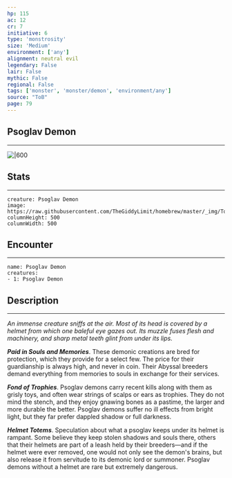 ```yaml
---
hp: 115
ac: 12
cr: 7
initiative: 6
type: 'monstrosity'    
size: 'Medium'
environment: ['any']
alignment: neutral evil
legendary: False
lair: False
mythic: False
regional: False
tags: ['monster', 'monster/demon', 'environment/any']
source: "ToB"
page: 79
---
```


## Psoglav Demon
---

![|600](https://raw.githubusercontent.com/TheGiddyLimit/homebrew/master/_img/ToB/Psoglav%20Demon.webp)

## Stats
---

```statblock
creature: Psoglav Demon
image: https://raw.githubusercontent.com/TheGiddyLimit/homebrew/master/_img/ToB/token/Psoglav%20Demon.png
columnHeight: 500
columnWidth: 500
```

## Encounter
---

```encounter-table
name: Psoglav Demon
creatures:
- 1: Psoglav Demon
```

## Description
---
_An immense creature sniffs at the air. Most of its head is covered by a helmet from which one baleful eye gazes out. Its muzzle fuses flesh and machinery, and sharp metal teeth glint from under its lips._

**_Paid in Souls and Memories_**. These demonic creations are bred for protection, which they provide for a select few. The price for their guardianship is always high, and never in coin. Their Abyssal breeders demand everything from memories to souls in exchange for their services.

**_Fond of Trophies_**. Psoglav demons carry recent kills along with them as grisly toys, and often wear strings of scalps or ears as trophies. They do not mind the stench, and they enjoy gnawing bones as a pastime, the larger and more durable the better.
Psoglav demons suffer no ill effects from bright light, but they far prefer dappled shadow or full darkness.

**_Helmet Totems_**. Speculation about what a psoglav keeps under its helmet is rampant. Some believe they keep stolen shadows and souls there, others that their helmets are part of a leash held by their breeders—and if the helmet were ever removed, one would not only see the demon's brains, but also release it from servitude to its demonic lord or summoner. Psoglav demons without a helmet are rare but extremely dangerous.






